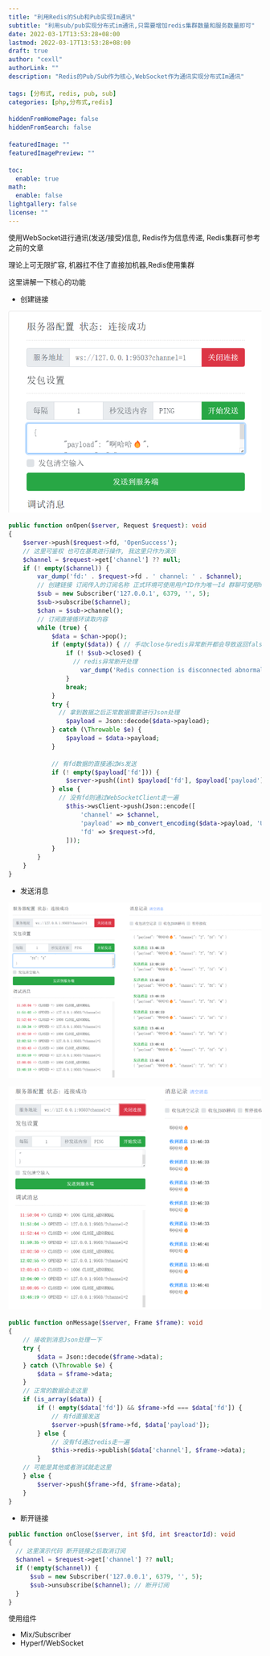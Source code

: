 ```yaml
---
title: "利用Redis的Sub和Pub实现Im通讯"
subtitle: "利用sub/pub实现分布式im通讯,只需要增加redis集群数量和服务数量即可"
date: 2022-03-17T13:53:28+08:00
lastmod: 2022-03-17T13:53:28+08:00
draft: true
author: "cexll"
authorLink: ""
description: "Redis的Pub/Sub作为核心,WebSocket作为通讯实现分布式Im通讯"

tags: [分布式, redis, pub, sub]
categories: [php,分布式,redis]

hiddenFromHomePage: false
hiddenFromSearch: false

featuredImage: ""
featuredImagePreview: ""

toc:
  enable: true
math:
  enable: false
lightgallery: false
license: ""
---
```


<!--more-->

使用WebSocket进行通讯(发送/接受)信息, Redis作为信息传递, Redis集群可参考之前的文章

理论上可无限扩容, 机器扛不住了直接加机器,Redis使用集群

这里讲解一下核心的功能

- 创建链接

![image.png](https://github.com/cexll/cexll.github.io/raw/main/images/2022/03/1.png)

```php
public function onOpen($server, Request $request): void
{
    $server->push($request->fd, 'OpenSuccess');
    // 这里可鉴权 也可在基类进行操作, 我这里只作为演示
    $channel = $request->get['channel'] ?? null;
    if (! empty($channel)) {
        var_dump('fd:' . $request->fd . ' channel: ' . $channel);
        // 创建链接 订阅传入的订阅名称 正式环境可使用用户ID作为唯一Id 群聊可使用hashId 也可以直接使用群聊唯一ID 
        $sub = new Subscriber('127.0.0.1', 6379, '', 5);
        $sub->subscribe($channel);
        $chan = $sub->channel();
        // 订阅直接循环读取内容
        while (true) {
            $data = $chan->pop();
            if (empty($data)) { // 手动close与redis异常断开都会导致返回false
                if (! $sub->closed) {
                  // redis异常断开处理
                    var_dump('Redis connection is disconnected abnormally');
                }
                break;
            }
            try {
              // 拿到数据之后正常数据需要进行Json处理
                $payload = Json::decode($data->payload);
            } catch (\Throwable $e) {
                $payload = $data->payload;
            }

            // 有fd数据的直接通过Ws发送
            if (! empty($payload['fd'])) {
                $server->push((int) $payload['fd'], $payload['payload']);
            } else {
              // 没有fd则通过WebSocketClient走一遍
                $this->wsClient->push(Json::encode([
                    'channel' => $channel,
                    'payload' => mb_convert_encoding($data->payload, 'UTF-8', 'UTF-8'),
                    'fd' => $request->fd,
                ]));
            }
        }
    }
}
```
- 发送消息

![image.png](https://github.com/cexll/cexll.github.io/raw/main/images/2022/03/220220317141458.png)

![image.png](https://github.com/cexll/cexll.github.io/raw/main/images/2022/03/320220317141544.png)
```php
public function onMessage($server, Frame $frame): void
{
    // 接收到消息Json处理一下
    try {
        $data = Json::decode($frame->data);
    } catch (\Throwable $e) {
        $data = $frame->data;
    }
    // 正常的数据会走这里
    if (is_array($data)) {
        if (! empty($data['fd']) && $frame->fd === $data['fd']) {
            // 有fd直接发送
            $server->push($frame->fd, $data['payload']);
        } else {
            // 没有fd通过redis走一遍
            $this->redis->publish($data['channel'], $frame->data);
        }
    // 可能是其他或者测试就走这里
    } else {
        $server->push($frame->fd, $frame->data);
    }
}
```
- 断开链接
```php
public function onClose($server, int $fd, int $reactorId): void
{
  // 这里演示代码 断开链接之后取消订阅
  $channel = $request->get['channel'] ?? null;
  if (!empty($channel)) {
      $sub = new Subscriber('127.0.0.1', 6379, '', 5);
      $sub->unsubscribe($channel); // 断开订阅
  }
}
```

使用组件
- Mix/Subscriber
- Hyperf/WebSocket


